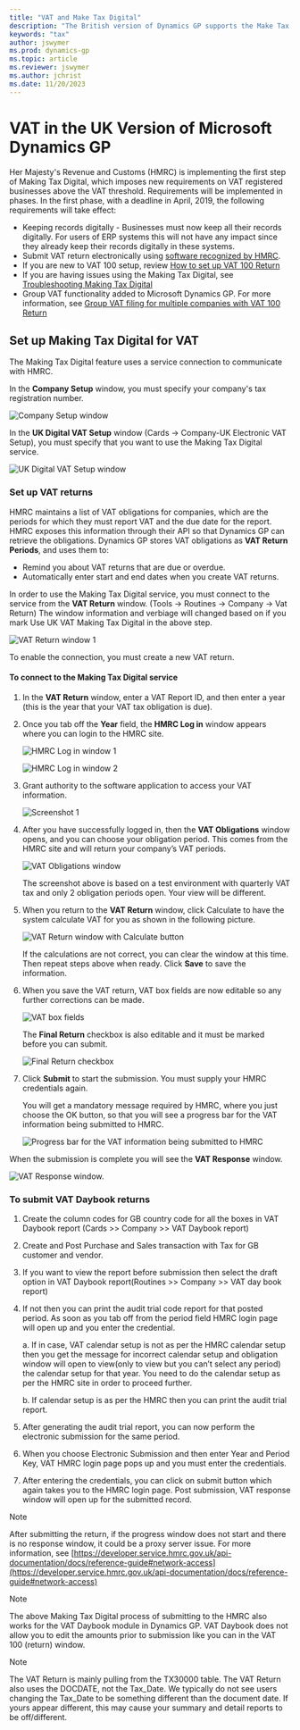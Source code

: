 ```yaml
---
title: "VAT and Make Tax Digital"
description: "The British version of Dynamics GP supports the Make Tax Digital service."
keywords: "tax"
author: jswymer
ms.prod: dynamics-gp
ms.topic: article
ms.reviewer: jswymer
ms.author: jchrist
ms.date: 11/20/2023
---
```


# VAT in the UK Version of Microsoft Dynamics GP

Her Majesty's Revenue and Customs (HMRC) is implementing the first step of Making Tax Digital, which imposes new requirements on VAT registered businesses above the VAT threshold. Requirements will be implemented in phases. In the first phase, with a deadline in April, 2019, the following requirements will take effect:

* Keeping records digitally - Businesses must now keep all their records digitally. For users of ERP systems this will not have any impact since they already keep their records digitally in these systems.  
* Submit VAT return electronically using [software recognized by HMRC](https://www.gov.uk/guidance/software-for-sending-income-tax-updates).
* If you are new to VAT 100 setup, review [How to set up VAT 100 Return](https://community.dynamics.com/blogs/post/?postid=640f40e6-15d2-425f-b174-6868ea17e76b)
* If you are having issues using the Making Tax Digital, see [Troubleshooting Making Tax Digital]( https://community.dynamics.com/gp/b/dynamicsgp/archive/2019/03/12/microsoft-dynamics-gp-39-making-tax-digital-39-functionality-for-uk-vat)
* Group VAT functionality added to Microsoft Dynamics GP. For more information, see [Group VAT filing for multiple companies with VAT 100 Return](https://community.dynamics.com/gp/b/dynamicsgp/posts/microsoft-dynamics-gp-group-vat-filing-for-multiple-companies-with-vat-100-return)

## Set up Making Tax Digital for VAT

The Making Tax Digital feature uses a service connection to communicate with HMRC.

In the **Company Setup** window, you must specify your company's tax registration number.

![Company Setup window](media/uk-tax-company-setup.png)

In the **UK Digital VAT Setup** window (Cards -> Company-UK Electronic VAT Setup), you must specify that you want to use the Making Tax Digital service.  

![UK Digital VAT Setup window](media/uk-tax-digital-tax-setup.png)

### Set up VAT returns

HMRC maintains a list of VAT obligations for companies, which are the periods for which they must report VAT and the due date for the report. HMRC exposes this information through their API so that Dynamics GP can retrieve the obligations. Dynamics GP stores VAT obligations as **VAT Return Periods**, and uses them to:

* Remind you about VAT returns that are due or overdue.  
* Automatically enter start and end dates when you create VAT returns.  

In order to use the Making Tax Digital service, you must connect to the service from the **VAT Return** window.
(Tools -> Routines -> Company -> Vat Return)
The window information  and verbiage will changed based on if you mark Use UK VAT Making Tax Digital in the above step. 

![VAT Return window 1](media/uk-tax-vat-return.png)

To enable the connection, you must create a new VAT return.

#### To connect to the Making Tax Digital service

1. In the **VAT Return** window, enter a VAT Report ID, and then enter a year (this is the year that your VAT tax obligation is due).

2. Once you tab off the **Year** field, the **HMRC Log in** window appears where you can login to the HMRC site.

    ![HMRC Log in window 1](media/uk-tax-gov1.png)

    ![HMRC Log in window 2](media/uk-tax-gov2.png)

3. Grant authority to the software application to access your VAT information. 

    ![Screenshot 1](media/uk-tax-gov3.png)

4. After you have successfully logged in, then the **VAT Obligations** window opens, and you can choose your obligation period. This comes from the HMRC site and will return your company’s VAT periods.

    ![VAT Obligations window](media/uk-tax-obligations.png)

    The screenshot above is based on a test environment with quarterly VAT tax and only 2 obligation periods open. Your view will be different.

5. When you return to the **VAT Return** window, click Calculate to have the system calculate VAT for you as shown in the following picture.

    ![VAT Return window with Calculate button](media/uk-tax-vat-return2.png)

    If the calculations are not correct, you can clear the window at this time. Then repeat steps above when ready. Click **Save** to save the information.

6. When you save the VAT return, VAT box fields are now editable so any further corrections can be made.

    ![VAT box fields](media/uk-tax-vat-return3.png)

    The **Final Return** checkbox is also editable and it must be marked before you can submit. 

    ![Final Return checkbox ](media/uk-tax-vat-return4.png)

7. Click **Submit** to start the submission. You must supply your HMRC credentials again.

    You will get a mandatory message required by HMRC, where you just choose the OK button, so that you will see a progress bar for the VAT information being submitted to HMRC.

    ![Progress bar for the VAT information being submitted to HMRC](media/uk-vat-submit.png)

When the submission is complete you will see the **VAT Response** window.

![VAT Response window.](media/uk-tax-vat-response.png)

### To submit VAT Daybook returns

1.	Create the column codes for GB country code for all the boxes in VAT Daybook report (Cards >> Company >> VAT Daybook report)

2.	Create and Post Purchase and Sales transaction with Tax for GB customer and vendor.

3.	If you want to view the report before submission then select the draft option in VAT Daybook report(Routines >> Company >> VAT day book report)

4.	If not then you can print the audit trial code report for that posted period. As soon as you tab off from the period field HMRC login page will open up and you enter the credential.

    a.	If in case, VAT calendar setup is not as per the HMRC calendar setup then you get the message for incorrect calendar setup and obligation window will open to view(only to view but you can’t select any period) the calendar setup for that year. You need to do the calendar setup as per the HMRC site in order to proceed further.

    b.	If calendar setup is as per the HMRC then you can print the audit trial report.
    
5.	After generating the audit trial report, you can now perform the electronic submission for the same period.

6.	When you choose Electronic Submission and then enter Year and Period Key, VAT HMRC login page pops up and you must enter the credentials.

7.	After entering the credentials, you can click on submit button which again takes you to the HMRC login page. Post submission, VAT response window will open up for the submitted record.


> [!NOTE]
> After submitting the return, if the progress window does not start and there is no response window, it could be a proxy server issue. For more information, see [https://developer.service.hmrc.gov.uk/api-documentation/docs/reference-guide#network-access](https://developer.service.hmrc.gov.uk/api-documentation/docs/reference-guide#network-access)  

> [!NOTE]
> The above Making Tax Digital process of submitting to the HMRC also works for the VAT Daybook module in Dynamics GP.  VAT Daybook does not allow you to edit the amounts prior to submission like you can in the VAT 100 (return) window.
>
> > [!NOTE]
> The VAT Return is mainly pulling from the TX30000 table.  The VAT Return also uses the DOCDATE, not the Tax_Date.  We typically do not see users changing the Tax_Date to be something different than the document date.  If yours appear different, this may cause your summary and detail reports to be off/different.
